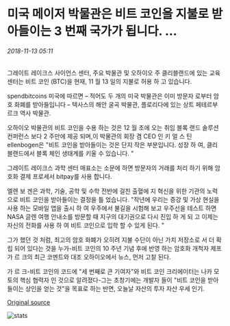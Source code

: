 # 미국 메이저 박물관은 비트 코인을 지불로 받아들이는 3 번째 국가가 됩니다. ...

###### 2018-11-13 05:11

그레이트 레이크스 사이언스 센터, 주요 박물관 및 오하이오 주 클리블랜드에 있는 교육 센터는 비트 코인 (BTC)을 현재, 11 월 13 일의 지불로 허용 하 고 있습니다.

spendbitcoins 미국에 따르면 – 적어도 두 개의 미국 박물관은 이미 방문자 로부터 암호 화폐를 받아들입니다 – 텍사스의 해안 굴곡 박물관, 플로리다에 있는 상트 페테르부르크 역사 박물관.

오하이오 박물관의 비트 코인을 수용 하는 것은 12 월 초에 오는 취임 블록 랜드 솔루션 컨퍼런스 보다 2 주만에 제공 되며,이 박물관의 회장 겸 CEO 인 키 얼 스 틴 ellenbogen은 "비트 코인을 받아들이는 것은 단지 작은 부분입니다. 성장 하 여, 클리블랜드에서 블록 체인 생태계를 키울 수 있습니다. "

그레이트 레이크스 과학 센터 매표소는 소문에 하면 방문자의 거래를 처리 하기 위해 암호화 결제 프로세서 bitpay를 사용 합니다.

엘렌 보 겐은 과학, 기술, 공학 및 수학 전반에 걸친 출혈에 지 혁신을 위한 기관의 노력으로 비트 코인을 받아들이는 결정을 틀 었습니다. "작년에 우리는 증강 및 가상 현실을 사용 하는 모바일 앱을 출시 하 여 우주에서 불길을 시험해 보고 우주선을 테스트 하면 NASA 글렌 여행 안내소를 방문할 때 지구의 대기권으로 다시 진입 하 게 되 고 이제는 자신의 전화를 사용 하 여 비트 코인으로 입학 할 수 있게 된다. "

그가 했던 것 처럼, 최고의 암호 화폐가 오히려 지불 수단이 아닌 가치 저장소로 서 더 확립 되어 있다는 것을 누가-비트 코인의 10 주년 기념 후에 반영 하는 암호화 개척자 제프가 르 크의 최근 코멘트와 대조 오하이오에서 뉴스, 먼저 고찰 된다.

가 르 크-비트 코인의 코드에 "세 번째로 큰 기여자"와 비트 코인 크리에이터는 나카 모토의 핵심 협력자 인 것으로 알려졌다-그는 초창기에는 개발자 들이 "비트 코인을 받아들이는 상인을 얻는 것"을 목표로 하는 반면, 오늘날 자산의 투자 자산 우세 인기.

[Original source](https://cointelegraph.com/news/major-us-museum-becomes-countrys-third-to-accept-bitcoin-as-payment)

![stats](https://c.statcounter.com/11760860/0/a89fa40b/1/ "stats")